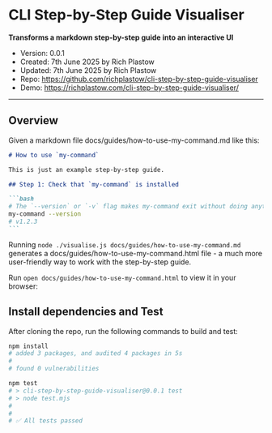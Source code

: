 # CLI Step-by-Step Guide Visualiser

**Transforms a markdown step-by-step guide into an interactive UI**

- Version: 0.0.1
- Created: 7th June 2025 by Rich Plastow
- Updated: 7th June 2025 by Rich Plastow
- Repo: <https://github.com/richplastow/cli-step-by-step-guide-visualiser>
- Demo: <https://richplastow.com/cli-step-by-step-guide-visualiser/>

---

## Overview

Given a markdown file docs/guides/how-to-use-my-command.md like this:

````md
# How to use `my-command`

This is just an example step-by-step guide.

## Step 1: Check that `my-command` is installed

```bash
# The `--version` or `-v` flag makes my-command exit without doing anything.
my-command --version
# v1.2.3
```
````

Running `node ./visualise.js docs/guides/how-to-use-my-command.md` generates
a docs/guides/how-to-use-my-command.html file - a much more user-friendly way
to work with the step-by-step guide.

Run `open docs/guides/how-to-use-my-command.html` to view it in your browser:

<!-- TODO animated gif of the output -->

## Install dependencies and Test

After cloning the repo, run the following commands to build and test:

```bash
npm install
# added 3 packages, and audited 4 packages in 5s
# 
# found 0 vulnerabilities

npm test
# > cli-step-by-step-guide-visualiser@0.0.1 test
# > node test.mjs
# 
# 
# ✅ All tests passed
```

<!-- node_modules/ is 6,228,861 bytes (10.4 MB on disk) for 1,601 items -->
